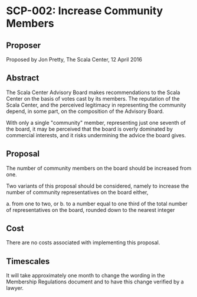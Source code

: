 # SCP-002: Increase Community Members

## Proposer

Proposed by Jon Pretty, The Scala Center, 12 April 2016

## Abstract

The Scala Center Advisory Board makes recommendations to the Scala Center on
the basis of votes cast by its members. The reputation of the Scala Center, and
the perceived legitimacy in representing the community depend, in some part, on
the composition of the Advisory Board.

With only a single "community" member, representing just one seventh of the
board, it may be perceived that the board is overly dominated by commercial
interests, and it risks undermining the advice the board gives.

## Proposal

The number of community members on the board should be increased from one.

Two variants of this proposal should be considered, namely to increase the
number of community representatives on the board either,

 a. from one to two, or
 b. to a number equal to one third of the total number of representatives on
    the board, rounded down to the nearest integer

## Cost

There are no costs associated with implementing this proposal.

## Timescales

It will take approximately one month to change the wording in the Membership
Regulations document and to have this change verified by a lawyer.
